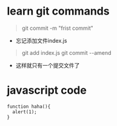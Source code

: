 # learn git commands
> git commit -m "frist commit"
- 忘记添加文件index.js
> git add index.js
> git commit --amend
- 这样就只有一个提交文件了

# javascript code
    function haha(){
      alert(1);
    }